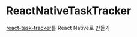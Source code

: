 # ReactNativeTaskTracker

[react-task-tracker](https://github.com/soheekimdev/react-task-tracker)를 React Native로 만들기
